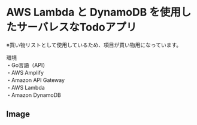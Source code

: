 # AWS Lambda と DynamoDB を使用したサーバレスなTodoアプリ
※買い物リストとして使用しているため、項目が買い物用になっています。


環境  
・Go言語（API）  
・AWS Amplify  
・Amazon API Gateway  
・AWS Lambda  
・Amazon DynamoDB
## Image

